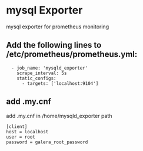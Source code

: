 # mysql Exporter

mysql exporter for prometheus monitoring


## Add the following lines to /etc/prometheus/prometheus.yml:
```
  - job_name: 'mysqld_exporter'
    scrape_interval: 5s
    static_configs:
      - targets: ['localhost:9104']
```


## add .my.cnf
add .my.cnf in /home/mysqld_exporter path

```
[client]
host = localhost
user = root
password = galera_root_password
```
